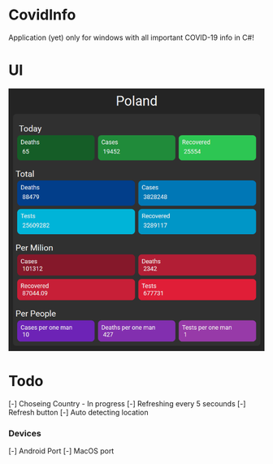 # CovidInfo
Application (yet) only for windows with all important COVID-19 info in C#!

# UI
![UI footage](UI.png)

# Todo
[-] Choseing Country - In progress
[-] Refreshing every 5 secounds
[-] Refresh button
[-] Auto detecting location

### Devices
[-] Android Port
[-] MacOS port
